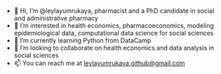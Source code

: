 - 👋 Hi, I’m @leylayumrukaya, pharmacist and a PhD candidate in social and administrative pharmacy
- 👀 I’m interested in health economics, pharmacoeconomics, modeling epidemiological data, computational data science for social sciences
- 🌱 I’m currently learning Python from DataCamp
- 💞️ I’m looking to collaborate on health economics and data analysis in social sciences
- 📫 You can reach me at leylayumrukaya.github@gmail.com
